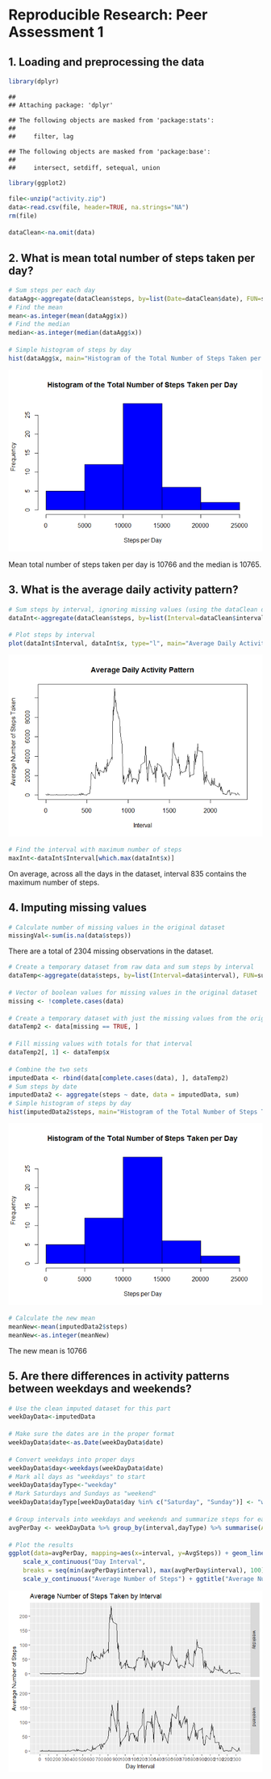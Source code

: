 # Reproducible Research: Peer Assessment 1

## 1. Loading and preprocessing the data

```r
library(dplyr)
```

```
## 
## Attaching package: 'dplyr'
```

```
## The following objects are masked from 'package:stats':
## 
##     filter, lag
```

```
## The following objects are masked from 'package:base':
## 
##     intersect, setdiff, setequal, union
```

```r
library(ggplot2)
```


```r
file<-unzip("activity.zip")
data<-read.csv(file, header=TRUE, na.strings="NA")
rm(file)

dataClean<-na.omit(data)
```

## 2. What is mean total number of steps taken per day?

```r
# Sum steps per each day
dataAgg<-aggregate(dataClean$steps, by=list(Date=dataClean$date), FUN=sum)
# Find the mean
mean<-as.integer(mean(dataAgg$x))
# Find the median
median<-as.integer(median(dataAgg$x))

# Simple histogram of steps by day
hist(dataAgg$x, main="Histogram of the Total Number of Steps Taken per Day", xlab="Steps per Day", border="black", col="blue")
```

![](PA1_template_files/figure-html/unnamed-chunk-2-1.png)<!-- -->

Mean total number of steps taken per day is 10766 and the median is 10765.

## 3. What is the average daily activity pattern?

```r
# Sum steps by interval, ignoring missing values (using the dataClean dataset)
dataInt<-aggregate(dataClean$steps, by=list(Interval=dataClean$interval), FUN=sum)

# Plot steps by interval
plot(dataInt$Interval, dataInt$x, type="l", main="Average Daily Activity Pattern", xlab="Interval", ylab="Average Number of Steps Taken" )
```

![](PA1_template_files/figure-html/unnamed-chunk-3-1.png)<!-- -->

```r
# Find the interval with maximum number of steps
maxInt<-dataInt$Interval[which.max(dataInt$x)]
```

On average, across all the days in the dataset, interval 835 contains the maximum number of steps.

## 4. Imputing missing values

```r
# Calculate number of missing values in the original dataset
missingVal<-sum(is.na(data$steps))
```

There are a total of 2304 missing observations in the dataset.



```r
# Create a temporary dataset from raw data and sum steps by interval
dataTemp<-aggregate(data$steps, by=list(Interval=data$interval), FUN=sum)

# Vector of boolean values for missing values in the original dataset
missing <- !complete.cases(data)

# Create a temporary dataset with just the missing values from the original dataset
dataTemp2 <- data[missing == TRUE, ]

# Fill missing values with totals for that interval
dataTemp2[, 1] <- dataTemp$x

# Combine the two sets
imputedData <- rbind(data[complete.cases(data), ], dataTemp2)
# Sum steps by date
imputedData2 <- aggregate(steps ~ date, data = imputedData, sum)
# Simple histogram of steps by day
hist(imputedData2$steps, main="Histogram of the Total Number of Steps Taken per Day", xlab="Steps per Day", border="black", col="blue")
```

![](PA1_template_files/figure-html/unnamed-chunk-5-1.png)<!-- -->

```r
# Calculate the new mean
meanNew<-mean(imputedData2$steps)
meanNew<-as.integer(meanNew)
```

The new mean is 10766

## 5. Are there differences in activity patterns between weekdays and weekends?

```r
# Use the clean imputed dataset for this part
weekDayData<-imputedData

# Make sure the dates are in the proper format
weekDayData$date<-as.Date(weekDayData$date)

# Convert weekdays into proper days
weekDayData$day<-weekdays(weekDayData$date)
# Mark all days as "weekdays" to start
weekDayData$dayType<-"weekday"
# Mark Saturdays and Sundays as "weekend"
weekDayData$dayType[weekDayData$day %in% c("Saturday", "Sunday")] <- "weekend"

# Group intervals into weekdays and weekends and summarize steps for each group
avgPerDay <- weekDayData %>% group_by(interval,dayType) %>% summarise(AvgSteps=mean(steps,na.rm = TRUE))

# Plot the results
ggplot(data=avgPerDay, mapping=aes(x=interval, y=AvgSteps)) + geom_line() + facet_grid(dayType ~ .) + 
    scale_x_continuous("Day Interval", 
    breaks = seq(min(avgPerDay$interval), max(avgPerDay$interval), 100)) + 
    scale_y_continuous("Average Number of Steps") + ggtitle("Average Number of Steps Taken by Interval")
```

![](PA1_template_files/figure-html/unnamed-chunk-6-1.png)<!-- -->
